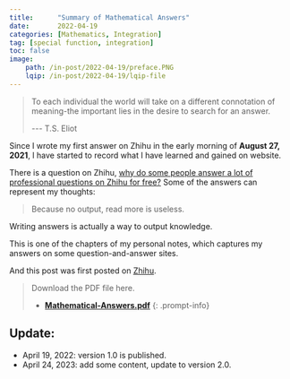 ```yaml
---
title:      "Summary of Mathematical Answers"
date:       2022-04-19
categories: [Mathematics, Integration]
tag: [special function, integration]
toc: false
image: 
    path: /in-post/2022-04-19/preface.PNG
    lqip: /in-post/2022-04-19/lqip-file
---
```

>To each individual the world will take on a different connotation of meaning-the important lies in the desire to search for an answer.
>
>--- T.S. Eliot

Since I wrote my first answer on Zhihu in the early morning of **August 27, 2021**, I have started to record what I have learned and gained on website.

There is a question on Zhihu, [why do some people answer a lot of professional questions on Zhihu for free?](https://www.zhihu.com/question/64355408) Some of the answers can represent my thoughts:
> Because no output, read more is useless.


Writing answers is actually a way to output knowledge.

This is one of the chapters of my personal notes, which captures my answers on some question-and-answer sites. 

And this post was first posted on [Zhihu](https://zhuanlan.zhihu.com/p/501422450).

> <i class="fas fa-hand-point-down"></i> Download the PDF file here.
> - **[Mathematical-Answers.pdf](/assets/pdf/Mathematical-Answers.pdf)**
{: .prompt-info}

## Update:
* April 19, 2022: version 1.0 is published.
* April 24, 2023: add some content, update to version 2.0.

